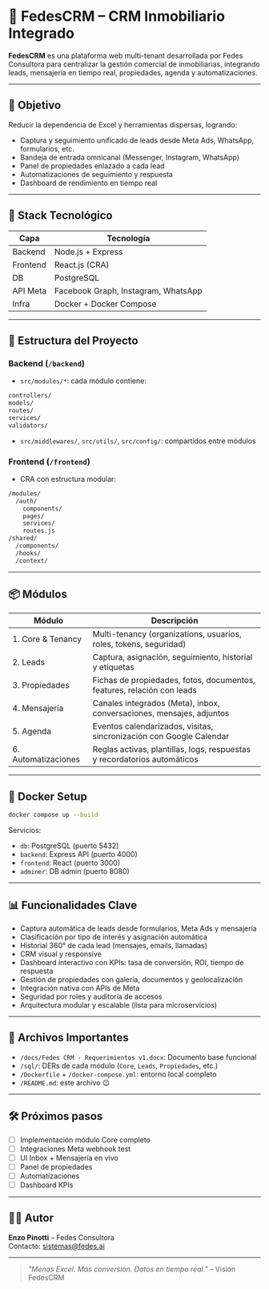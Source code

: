 # 🏢 FedesCRM – CRM Inmobiliario Integrado

**FedesCRM** es una plataforma web multi-tenant desarrollada por Fedes Consultora para centralizar la gestión comercial de inmobiliarias, integrando leads, mensajería en tiempo real, propiedades, agenda y automatizaciones.

---

## 🚀 Objetivo

Reducir la dependencia de Excel y herramientas dispersas, logrando:

- Captura y seguimiento unificado de leads desde Meta Ads, WhatsApp, formularios, etc.
- Bandeja de entrada omnicanal (Messenger, Instagram, WhatsApp)
- Panel de propiedades enlazado a cada lead
- Automatizaciones de seguimiento y respuesta
- Dashboard de rendimiento en tiempo real

---

## 🧱 Stack Tecnológico

| Capa       | Tecnología                            |
|------------|----------------------------------------|
| Backend    | Node.js + Express                     |
| Frontend   | React.js (CRA)                        |
| DB         | PostgreSQL                            |
| API Meta   | Facebook Graph, Instagram, WhatsApp   |
| Infra      | Docker + Docker Compose               |

---

## 📁 Estructura del Proyecto

### Backend (`/backend`)

- `src/modules/*`: cada módulo contiene:

``` bash
controllers/
models/
routes/
services/
validators/
```

- `src/middlewares/`, `src/utils/`, `src/config/`: compartidos entre módulos

### Frontend (`/frontend`)

- CRA con estructura modular:

``` bash
/modules/
  /auth/
    components/
    pages/
    services/
    routes.js
/shared/
  /components/
  /hooks/
  /context/
```

---

## 📦 Módulos

| Módulo           | Descripción                                                                 |
|------------------|-----------------------------------------------------------------------------|
| 1. Core & Tenancy| Multi-tenancy (organizations, usuarios, roles, tokens, seguridad)          |
| 2. Leads         | Captura, asignación, seguimiento, historial y etiquetas                    |
| 3. Propiedades   | Fichas de propiedades, fotos, documentos, features, relación con leads     |
| 4. Mensajería    | Canales integrados (Meta), inbox, conversaciones, mensajes, adjuntos       |
| 5. Agenda        | Eventos calendarizados, visitas, sincronización con Google Calendar        |
| 6. Automatizaciones | Reglas activas, plantillas, logs, respuestas y recordatorios automáticos |

---

## 🐳 Docker Setup

```bash
docker compose up --build
```

Servicios:

- `db`: PostgreSQL (puerto 5432)
- `backend`: Express API (puerto 4000)
- `frontend`: React (puerto 3000)
- `adminer`: DB admin (puerto 8080)

---

## 📊 Funcionalidades Clave

- Captura automática de leads desde formularios, Meta Ads y mensajería
- Clasificación por tipo de interés y asignación automática
- Historial 360° de cada lead (mensajes, emails, llamadas)
- CRM visual y responsive
- Dashboard interactivo con KPIs: tasa de conversión, ROI, tiempo de respuesta
- Gestión de propiedades con galería, documentos y geolocalización
- Integración nativa con APIs de Meta
- Seguridad por roles y auditoría de accesos
- Arquitectura modular y escalable (lista para microservicios)

---

## 📁 Archivos Importantes

- `/docs/Fedes CRM - Requerimientos v1.docx`: Documento base funcional
- `/sql/`: DERs de cada módulo (`Core`, `Leads`, `Propiedades`, etc.)
- `/Dockerfile` + `/docker-compose.yml`: entorno local completo
- `/README.md`: este archivo 😉

---

## 🛠️ Próximos pasos

- [ ] Implementación módulo Core completo
- [ ] Integraciones Meta webhook test
- [ ] UI Inbox + Mensajería en vivo
- [ ] Panel de propiedades
- [ ] Automatizaciones
- [ ] Dashboard KPIs

---

## 🧑‍💻 Autor

**Enzo Pinotti** – Fedes Consultora  
Contacto: [sistemas@fedes.ai](mailto:sistemas@fedes.ai)

---

> _"Menos Excel. Más conversión. Datos en tiempo real."_ – Visión FedesCRM
